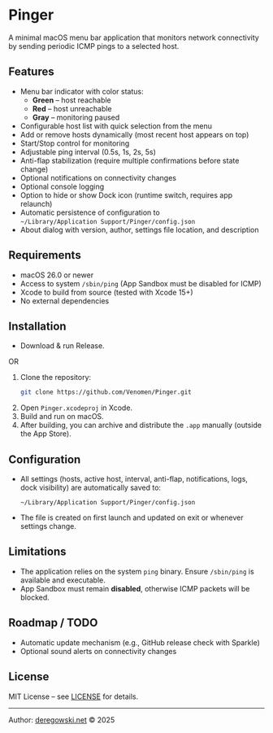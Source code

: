 # Pinger

A minimal macOS menu bar application that monitors network connectivity by sending periodic ICMP pings to a selected host.

## Features

- Menu bar indicator with color status:
  - **Green** – host reachable
  - **Red** – host unreachable
  - **Gray** – monitoring paused
- Configurable host list with quick selection from the menu
- Add or remove hosts dynamically (most recent host appears on top)
- Start/Stop control for monitoring
- Adjustable ping interval (0.5s, 1s, 2s, 5s)
- Anti-flap stabilization (require multiple confirmations before state change)
- Optional notifications on connectivity changes
- Optional console logging
- Option to hide or show Dock icon (runtime switch, requires app relaunch)
- Automatic persistence of configuration to  
  `~/Library/Application Support/Pinger/config.json`
- About dialog with version, author, settings file location, and description

## Requirements

- macOS 26.0 or newer
- Access to system `/sbin/ping` (App Sandbox must be disabled for ICMP)
- Xcode to build from source (tested with Xcode 15+)
- No external dependencies

## Installation

- Download & run Release.

OR 

1. Clone the repository:
   ```bash
   git clone https://github.com/Venomen/Pinger.git
   ```
2. Open `Pinger.xcodeproj` in Xcode.
3. Build and run on macOS.
4. After building, you can archive and distribute the `.app` manually (outside the App Store).

## Configuration

- All settings (hosts, active host, interval, anti-flap, notifications, logs, dock visibility) are automatically saved to:
  ```
  ~/Library/Application Support/Pinger/config.json
  ```
- The file is created on first launch and updated on exit or whenever settings change.

## Limitations

- The application relies on the system `ping` binary. Ensure `/sbin/ping` is available and executable.
- App Sandbox must remain **disabled**, otherwise ICMP packets will be blocked.

## Roadmap / TODO

- Automatic update mechanism (e.g., GitHub release check with Sparkle)
- Optional sound alerts on connectivity changes

## License

MIT License – see [LICENSE](LICENSE) for details.

---

Author: [deregowski.net](https://deregowski.net) © 2025
